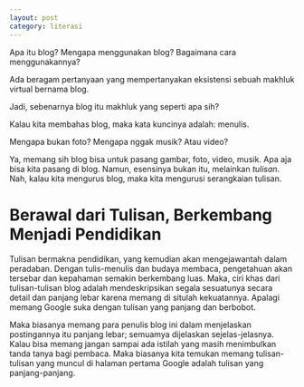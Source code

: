 ```yaml
---
layout: post
category: literasi
---
```


Apa itu blog? Mengapa menggunakan blog? Bagaimana cara menggunakannya?

Ada beragam pertanyaan yang mempertanyakan eksistensi sebuah makhluk virtual bernama blog.

Jadi, sebenarnya blog itu makhluk yang seperti apa sih?

Kalau kita membahas blog, maka kata kuncinya adalah: menulis.

Mengapa bukan foto? Mengapa nggak musik? Atau video?

Ya, memang sih blog bisa untuk pasang gambar, foto, video, musik. Apa aja bisa kita pasang di blog. Namun, esensinya bukan itu, melainkan _tulisan_. Nah, kalau kita mengurus blog, maka kita mengurusi serangkaian tulisan.

# Berawal dari Tulisan, Berkembang Menjadi Pendidikan

Tulisan bermakna pendidikan, yang kemudian akan mengejawantah dalam peradaban. Dengan tulis-menulis dan budaya membaca, pengetahuan akan tersebar dan kepahaman semakin berkembang luas. Maka, ciri khas dari tulisan-tulisan blog adalah mendeskripsikan segala sesuatunya secara detail dan panjang lebar karena memang di situlah kekuatannya. Apalagi memang Google suka dengan tulisan yang panjang dan berbobot.

Maka biasanya memang para penulis blog ini dalam menjelaskan postingannya itu panjang lebar; semuamya dijelaskan sejelas-jelasnya. Kalau bisa memang jangan sampai ada istilah yang masih menimbulkan tanda tanya bagi pembaca. Maka biasanya kita temukan memang tulisan-tulisan yang muncul di halaman pertama Google adalah tulisan yang panjang-panjang.